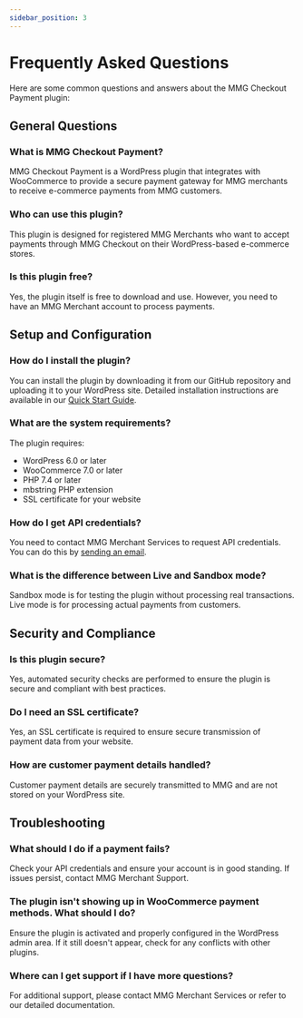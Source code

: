 ```yaml
---
sidebar_position: 3
---
```


# Frequently Asked Questions

Here are some common questions and answers about the MMG Checkout Payment plugin:

## General Questions

### What is MMG Checkout Payment?
MMG Checkout Payment is a WordPress plugin that integrates with WooCommerce to provide a secure payment gateway for MMG merchants to receive e-commerce payments from MMG customers.

### Who can use this plugin?
This plugin is designed for registered MMG Merchants who want to accept payments through MMG Checkout on their WordPress-based e-commerce stores.

### Is this plugin free?
Yes, the plugin itself is free to download and use. However, you need to have an MMG Merchant account to process payments.

## Setup and Configuration

### How do I install the plugin?
You can install the plugin by downloading it from our GitHub repository and uploading it to your WordPress site. Detailed installation instructions are available in our [Quick Start Guide](/docs/quick-start).

### What are the system requirements?
The plugin requires:
- WordPress 6.0 or later
- WooCommerce 7.0 or later
- PHP 7.4 or later
- mbstring PHP extension
- SSL certificate for your website

### How do I get API credentials?
You need to contact MMG Merchant Services to request API credentials. You can do this by [sending an email](mailto:merchantservices@mmg.gy?subject=Request%20for%20MMG%20Checkout%20API%20Credentials).

### What is the difference between Live and Sandbox mode?
Sandbox mode is for testing the plugin without processing real transactions. Live mode is for processing actual payments from customers.

## Security and Compliance

### Is this plugin secure?
Yes, automated security checks are performed to ensure the plugin is secure and compliant with best practices.

### Do I need an SSL certificate?
Yes, an SSL certificate is required to ensure secure transmission of payment data from your website.

### How are customer payment details handled?
Customer payment details are securely transmitted to MMG and are not stored on your WordPress site.

## Troubleshooting

### What should I do if a payment fails?
Check your API credentials and ensure your account is in good standing. If issues persist, contact MMG Merchant Support.

### The plugin isn't showing up in WooCommerce payment methods. What should I do?
Ensure the plugin is activated and properly configured in the WordPress admin area. If it still doesn't appear, check for any conflicts with other plugins.

### Where can I get support if I have more questions?
For additional support, please contact MMG Merchant Services or refer to our detailed documentation.
